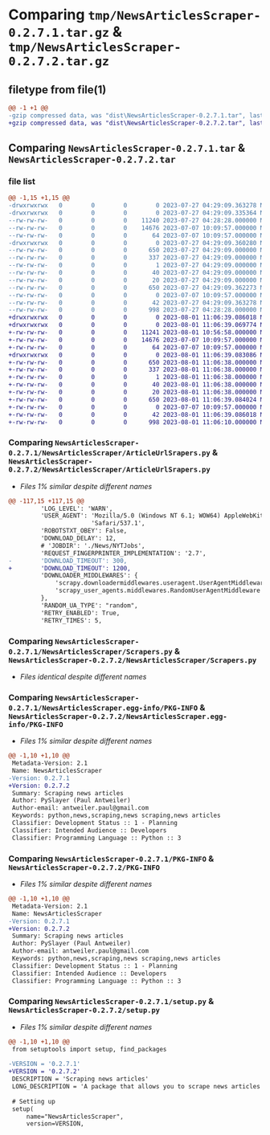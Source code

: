 # Comparing `tmp/NewsArticlesScraper-0.2.7.1.tar.gz` & `tmp/NewsArticlesScraper-0.2.7.2.tar.gz`

## filetype from file(1)

```diff
@@ -1 +1 @@
-gzip compressed data, was "dist\NewsArticlesScraper-0.2.7.1.tar", last modified: Thu Jul 27 04:29:09 2023, max compression
+gzip compressed data, was "dist\NewsArticlesScraper-0.2.7.2.tar", last modified: Tue Aug  1 11:06:39 2023, max compression
```

## Comparing `NewsArticlesScraper-0.2.7.1.tar` & `NewsArticlesScraper-0.2.7.2.tar`

### file list

```diff
@@ -1,15 +1,15 @@
-drwxrwxrwx   0        0        0        0 2023-07-27 04:29:09.363278 NewsArticlesScraper-0.2.7.1/
-drwxrwxrwx   0        0        0        0 2023-07-27 04:29:09.335364 NewsArticlesScraper-0.2.7.1/NewsArticlesScraper/
--rw-rw-rw-   0        0        0    11240 2023-07-27 04:28:28.000000 NewsArticlesScraper-0.2.7.1/NewsArticlesScraper/ArticleUrlSrapers.py
--rw-rw-rw-   0        0        0    14676 2023-07-07 10:09:57.000000 NewsArticlesScraper-0.2.7.1/NewsArticlesScraper/Scrapers.py
--rw-rw-rw-   0        0        0       64 2023-07-07 10:09:57.000000 NewsArticlesScraper-0.2.7.1/NewsArticlesScraper/__init__.py
-drwxrwxrwx   0        0        0        0 2023-07-27 04:29:09.360280 NewsArticlesScraper-0.2.7.1/NewsArticlesScraper.egg-info/
--rw-rw-rw-   0        0        0      650 2023-07-27 04:29:09.000000 NewsArticlesScraper-0.2.7.1/NewsArticlesScraper.egg-info/PKG-INFO
--rw-rw-rw-   0        0        0      337 2023-07-27 04:29:09.000000 NewsArticlesScraper-0.2.7.1/NewsArticlesScraper.egg-info/SOURCES.txt
--rw-rw-rw-   0        0        0        1 2023-07-27 04:29:09.000000 NewsArticlesScraper-0.2.7.1/NewsArticlesScraper.egg-info/dependency_links.txt
--rw-rw-rw-   0        0        0       40 2023-07-27 04:29:09.000000 NewsArticlesScraper-0.2.7.1/NewsArticlesScraper.egg-info/requires.txt
--rw-rw-rw-   0        0        0       20 2023-07-27 04:29:09.000000 NewsArticlesScraper-0.2.7.1/NewsArticlesScraper.egg-info/top_level.txt
--rw-rw-rw-   0        0        0      650 2023-07-27 04:29:09.362273 NewsArticlesScraper-0.2.7.1/PKG-INFO
--rw-rw-rw-   0        0        0        0 2023-07-07 10:09:57.000000 NewsArticlesScraper-0.2.7.1/README.md
--rw-rw-rw-   0        0        0       42 2023-07-27 04:29:09.363278 NewsArticlesScraper-0.2.7.1/setup.cfg
--rw-rw-rw-   0        0        0      998 2023-07-27 04:28:28.000000 NewsArticlesScraper-0.2.7.1/setup.py
+drwxrwxrwx   0        0        0        0 2023-08-01 11:06:39.086018 NewsArticlesScraper-0.2.7.2/
+drwxrwxrwx   0        0        0        0 2023-08-01 11:06:39.069774 NewsArticlesScraper-0.2.7.2/NewsArticlesScraper/
+-rw-rw-rw-   0        0        0    11241 2023-08-01 10:56:58.000000 NewsArticlesScraper-0.2.7.2/NewsArticlesScraper/ArticleUrlSrapers.py
+-rw-rw-rw-   0        0        0    14676 2023-07-07 10:09:57.000000 NewsArticlesScraper-0.2.7.2/NewsArticlesScraper/Scrapers.py
+-rw-rw-rw-   0        0        0       64 2023-07-07 10:09:57.000000 NewsArticlesScraper-0.2.7.2/NewsArticlesScraper/__init__.py
+drwxrwxrwx   0        0        0        0 2023-08-01 11:06:39.083086 NewsArticlesScraper-0.2.7.2/NewsArticlesScraper.egg-info/
+-rw-rw-rw-   0        0        0      650 2023-08-01 11:06:38.000000 NewsArticlesScraper-0.2.7.2/NewsArticlesScraper.egg-info/PKG-INFO
+-rw-rw-rw-   0        0        0      337 2023-08-01 11:06:38.000000 NewsArticlesScraper-0.2.7.2/NewsArticlesScraper.egg-info/SOURCES.txt
+-rw-rw-rw-   0        0        0        1 2023-08-01 11:06:38.000000 NewsArticlesScraper-0.2.7.2/NewsArticlesScraper.egg-info/dependency_links.txt
+-rw-rw-rw-   0        0        0       40 2023-08-01 11:06:38.000000 NewsArticlesScraper-0.2.7.2/NewsArticlesScraper.egg-info/requires.txt
+-rw-rw-rw-   0        0        0       20 2023-08-01 11:06:38.000000 NewsArticlesScraper-0.2.7.2/NewsArticlesScraper.egg-info/top_level.txt
+-rw-rw-rw-   0        0        0      650 2023-08-01 11:06:39.084024 NewsArticlesScraper-0.2.7.2/PKG-INFO
+-rw-rw-rw-   0        0        0        0 2023-07-07 10:09:57.000000 NewsArticlesScraper-0.2.7.2/README.md
+-rw-rw-rw-   0        0        0       42 2023-08-01 11:06:39.086018 NewsArticlesScraper-0.2.7.2/setup.cfg
+-rw-rw-rw-   0        0        0      998 2023-08-01 11:06:10.000000 NewsArticlesScraper-0.2.7.2/setup.py
```

### Comparing `NewsArticlesScraper-0.2.7.1/NewsArticlesScraper/ArticleUrlSrapers.py` & `NewsArticlesScraper-0.2.7.2/NewsArticlesScraper/ArticleUrlSrapers.py`

 * *Files 1% similar despite different names*

```diff
@@ -117,15 +117,15 @@
         'LOG_LEVEL': 'WARN',
         'USER_AGENT': 'Mozilla/5.0 (Windows NT 6.1; WOW64) AppleWebKit/537.1 (KHTML, like Gecko) Chrome/22.0.1207.1 '
                       'Safari/537.1',
         'ROBOTSTXT_OBEY': False,
         'DOWNLOAD_DELAY': 12,
         # 'JOBDIR': './News/NYTJobs',
         'REQUEST_FINGERPRINTER_IMPLEMENTATION': '2.7',
-        'DOWNLOAD_TIMEOUT': 300,
+        'DOWNLOAD_TIMEOUT': 1200,
         'DOWNLOADER_MIDDLEWARES': {
             'scrapy.downloadermiddlewares.useragent.UserAgentMiddleware': None,
             'scrapy_user_agents.middlewares.RandomUserAgentMiddleware': 400,
         },
         'RANDOM_UA_TYPE': "random",
         'RETRY_ENABLED': True,
         'RETRY_TIMES': 5,
```

### Comparing `NewsArticlesScraper-0.2.7.1/NewsArticlesScraper/Scrapers.py` & `NewsArticlesScraper-0.2.7.2/NewsArticlesScraper/Scrapers.py`

 * *Files identical despite different names*

### Comparing `NewsArticlesScraper-0.2.7.1/NewsArticlesScraper.egg-info/PKG-INFO` & `NewsArticlesScraper-0.2.7.2/NewsArticlesScraper.egg-info/PKG-INFO`

 * *Files 1% similar despite different names*

```diff
@@ -1,10 +1,10 @@
 Metadata-Version: 2.1
 Name: NewsArticlesScraper
-Version: 0.2.7.1
+Version: 0.2.7.2
 Summary: Scraping news articles
 Author: PySlayer (Paul Antweiler)
 Author-email: antweiler.paul@gmail.com
 Keywords: python,news,scraping,news scraping,news articles
 Classifier: Development Status :: 1 - Planning
 Classifier: Intended Audience :: Developers
 Classifier: Programming Language :: Python :: 3
```

### Comparing `NewsArticlesScraper-0.2.7.1/PKG-INFO` & `NewsArticlesScraper-0.2.7.2/PKG-INFO`

 * *Files 1% similar despite different names*

```diff
@@ -1,10 +1,10 @@
 Metadata-Version: 2.1
 Name: NewsArticlesScraper
-Version: 0.2.7.1
+Version: 0.2.7.2
 Summary: Scraping news articles
 Author: PySlayer (Paul Antweiler)
 Author-email: antweiler.paul@gmail.com
 Keywords: python,news,scraping,news scraping,news articles
 Classifier: Development Status :: 1 - Planning
 Classifier: Intended Audience :: Developers
 Classifier: Programming Language :: Python :: 3
```

### Comparing `NewsArticlesScraper-0.2.7.1/setup.py` & `NewsArticlesScraper-0.2.7.2/setup.py`

 * *Files 1% similar despite different names*

```diff
@@ -1,10 +1,10 @@
 from setuptools import setup, find_packages
 
-VERSION = '0.2.7.1'
+VERSION = '0.2.7.2'
 DESCRIPTION = 'Scraping news articles'
 LONG_DESCRIPTION = 'A package that allows you to scrape news articles from various news sites via scrapy.'
 
 # Setting up
 setup(
     name="NewsArticlesScraper",
     version=VERSION,
```


